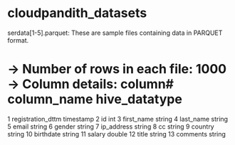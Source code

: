 # cloudpandith_datasets
serdata[1-5].parquet: These are sample files containing data in PARQUET format.

-> Number of rows in each file: 1000
-> Column details:
column#		column_name		hive_datatype
=====================================================
1		registration_dttm 	timestamp
2		id 			int
3		first_name 		string
4		last_name 		string
5		email 			string
6		gender 			string
7		ip_address 		string
8		cc 			string
9		country 		string
10		birthdate 		string
11		salary 			double
12		title 			string
13		comments 		string
